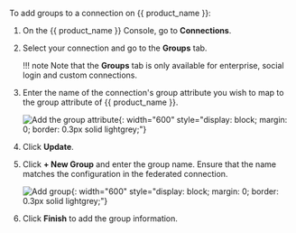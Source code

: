 To add groups to a connection on {{ product_name }}:

1. On the {{ product_name }} Console, go to **Connections**.
2. Select your connection and go to the **Groups** tab.

    !!! note
        Note that the **Groups** tab is only available for enterprise, social login and custom connections.

3. Enter the name of the connection's group attribute you wish to map to the group attribute of {{ product_name }}.

    ![Add the group attribute]({{base_path}}/assets/img/guides/idp/add-group-attribute.png){: width="600" style="display: block; margin: 0; border: 0.3px solid lightgrey;"}

4. Click **Update**.

5. Click **+ New Group** and enter the group name. Ensure that the name matches the configuration in the federated connection.

    ![Add group]({{base_path}}/assets/img/guides/idp/add-federated-group.png){: width="600" style="display: block; margin: 0; border: 0.3px solid lightgrey;"}

6. Click **Finish** to add the group information.